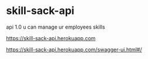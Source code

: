 # skill-sack-api
api 1.0
u can manage ur employees skills

https://skill-sack-api.herokuapp.com


https://skill-sack-api.herokuapp.com/swagger-ui.html#/
